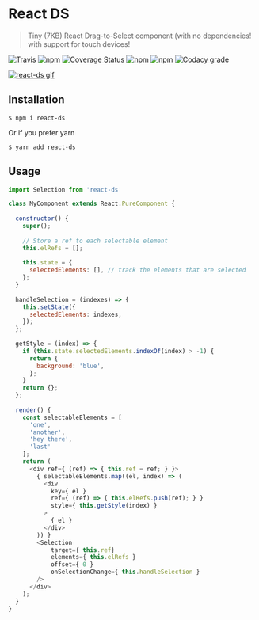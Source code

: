 # React DS
> Tiny (7KB) React Drag-to-Select component (with no dependencies! with support for touch devices!

[![Travis](https://img.shields.io/travis/aurbano/react-ds.svg)](https://travis-ci.org/aurbano/react-ds)
[![npm](https://img.shields.io/npm/v/react-ds.svg)](https://www.npmjs.com/package/react-ds)
[![Coverage Status](https://coveralls.io/repos/github/aurbano/react-ds/badge.svg?branch=master)](https://coveralls.io/github/aurbano/react-ds?branch=master)
[![npm](https://img.shields.io/npm/dm/react-ds.svg)](https://www.npmjs.com/package/react-ds)
[![npm](https://img.shields.io/npm/l/react-ds.svg)](https://www.npmjs.com/package/react-ds)
[![Codacy grade](https://img.shields.io/codacy/grade/e2589a609bdc4c56bd49c232a65dab4e.svg)](https://www.codacy.com/app/aurbano/react-ds)

[![react-ds gif](https://thumbs.gfycat.com/FatYellowKid-size_restricted.gif)](https://gfycat.com/gifs/detail/fatyellowkid)

## Installation

```console
$ npm i react-ds
```
Or if you prefer yarn
```console
$ yarn add react-ds
```

## Usage

```js
import Selection from 'react-ds'

class MyComponent extends React.PureComponent {
  
  constructor() {
    super();
    
    // Store a ref to each selectable element
    this.elRefs = [];
    
    this.state = {
      selectedElements: [], // track the elements that are selected
    };
  }
  
  handleSelection = (indexes) => {
    this.setState({
      selectedElements: indexes,
    });
  };
  
  getStyle = (index) => {
    if (this.state.selectedElements.indexOf(index) > -1) {
      return {
        background: 'blue',
      };
    }
    return {};
  };
  
  render() {
    const selectableElements = [
      'one',
      'another',
      'hey there',
      'last'
    ];
    return (
      <div ref={ (ref) => { this.ref = ref; } }>
        { selectableElements.map((el, index) => (
          <div
            key={ el }
            ref={ (ref) => { this.elRefs.push(ref); } }
            style={ this.getStyle(index) }
          >
            { el }
          </div>
        )) }
        <Selection
            target={ this.ref}
            elements={ this.elRefs }
            offset={ 0 }
            onSelectionChange={ this.handleSelection }
        />
      </div>
    );
  }
}
```
